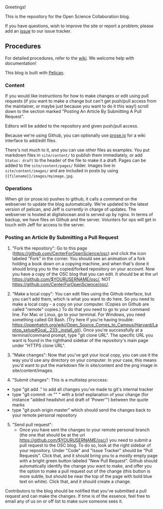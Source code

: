 Greetings!

This is the repository for the Open Science Collaboration blog.

If you have questions, wish to improve the site or report a problem; please add an [issue](https://github.com/CenterForOpenScience/osc/issues) to our issue tracker.

## Procedures

For detailed procedures, refer to the [wiki](https://github.com/CenterForOpenScience/osc/wiki). We welcome help with documentation!

This blog is built with [Pelican](http://blog.getpelican.com/).

### Content

If you would like instructions for how to make changes or edit using pull requests (if you want to make a change but can't get push/pull access from the maintainer, or maybe just because you want to do it this way!) scroll down to the section marked "Posting An Article By Submitting A Pull Request".

Editors will be added to the repository and given push/pull access.

Because we're using Github, you can optionally use [prose.io](http://prose.io) for a wiki interface to add/edit files.

There's not much to it, and you can use other files as examples. You
put markdown files in `site/content/` to publish them immediately, or
add `Status: draft` to the header of the file to make it a draft.
Pages can be added to the `site/content/pages/` folder. Images live in
`site/content/images/` and are included in posts by using `{{filename}}/images/myimage.jpg`.

### Operations

When git (or prose.io) pushes to github, it calls a command on the
webserver to update the blog automatically. We're updated to the latest
version of pelican, and Jeff is currently in charge of updates. The webserver
is hosted at digitalocean and is served up by nginx. In terms of backup, we have files on Github and the server. Volunters for ops will get in touch with Jeff
for access to the server.

### Posting an Article By Submitting a Pull Request

1) "Fork the repository":   Go to this page (<https://github.com/CenterForOpenScience/osc>) and click the icon labeled "Fork" in the corner.  You should see an animation of a fork holding a book down on a copying machine, and when that's done it should bring you to the copied/forked repository on your account.  Now you have a copy of the OSC blog that you can edit.  It should be at the url <https://github.com/$YOURUSERNAME/osc/>, NOT <https://github.com/CenterForOpenScience/osc/>.

2) "Make a local copy":  You can edit files using the Github interface, but you can't add them, which is what you want to do here.  So you need to make a local copy - a copy on your computer.  (Copies on Github are called "remote" copies.)  To do that you need to go to your command line.  For Mac or Linux, go to your terminal.  For Windows, you need something called Git Bash. (Try here if you're having trouble: <https://openhatch.org/wiki/Open_Source_Comes_to_Campus/Harvard/Laptop_setup#Goal_.233:_install_git>).  Once you're successfully at a terminal/command prompt, type "git clone URL".  The specific URL you want is found in the righthand sidebar of the repository's main page under "HTTPS clone URL".

3) "Make changes":  Now that you've got your local copy, you can use it the way you'd use any directory on your computer.  In your case, this means you'd want to put the markdown file in site/content and the png image in site/content/images.

4) "Submit changes":  This is a multistep proccess:
  - type "git add ." to add all changes you've made to git's internal tracker
  - type "git commit -m "" " with a brief explanation of your change (for instance "added headshot and draft of 'Power'") between the quote marks
  - type "git push origin master" which should send the changes back to your remote personal repository

5) "Send pull request":
   - Once you have sent the changes to your remote personal branch (the one that should be at the url <https://github.com/$YOURUSERNAME/osc/>) you need to submit a pull request to the OSC blog.  To do so, look at the right sidebar of your repository. Under "Code" and "Issue Tracker" should be "Pull Requests".  Click that, and it should bring you to a mostly empty page with a bright green button labeled "New Pull Request".  Github should automatically identify the change you want to make, and offer you the option to make a pull request out of the change (this button is more subtle, but should be near the top of the page with bold blue text on white).  Click that, and it should create a change.

Contributors to the blog should be notified that you've submitted a pull request and can make the changes.  If time is of the essence, feel free to email any of us on or off list to make sure someone sees it.
